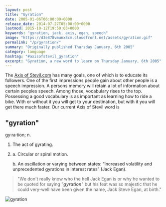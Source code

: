 ```yaml
---
layout: post
title: "Gyration"
date: 2005-01-06T06:00:00+0000
release_date: 2014-07-27T05:00:00+0000
lastmod: 2015-10-12T19:50:03+0000
keywords: "gyration, jack, axis, egan, speech"
image: "https://d3e878vmunx8cm.cloudfront.net/assets/gyration.gif"
permalink: "/p/gyration/"
summary: "Originally published Thursday January, 6th 2005"
category: language
hashtag: "#axisofstevil_gyration"
excerpt: "Gyration, a new word to learn on Thursday January, 6th 2005"
---
```


[id_1]: https://d3e878vmunx8cm.cloudfront.net/assets/gyration.gif "gyration"
The [Axis of Stevil.com](/ "Axis of Stevil.com") has many goals, one of which is to educate its followers. One of the first impressions people gain about other people is a speech impression. A persons memory will retain a lot of information about certain peoples speech. Among those, vocabulary rises to the top. Possessing a good vocabulary is as important as learning how to ride a bike. With or without it you will get to your destination, but with it you will get there much faster. Our current Axis of Stevil word is

## "gyration" ##

gy·ra·tion; n.

1. The act of gyrating.
2. a. Circular or spiral motion.

   b. An oscillation or varying between states: “increased volatility and unprecedented gyrations in interest rates” (Jack Egan).

> "We don't really know who the hell Jack Egan is or why he wanted to be quoted for saying "***gyration***" but his feat was so majestic that he could very-well have been given the name, Jack Steve Egan, at birth."

![gyration][id_1]
